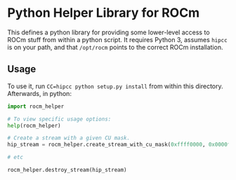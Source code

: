 Python Helper Library for ROCm
==============================

This defines a python library for providing some lower-level access to ROCm
stuff from within a python script. It requires Python 3, assumes `hipcc` is
on your path, and that `/opt/rocm` points to the correct ROCm installation.


Usage
-----

To use it, run `CC=hipcc python setup.py install` from within this directory.
Afterwards, in python:

```python
import rocm_helper

# To view specific usage options:
help(rocm_helper)

# Create a stream with a given CU mask.
hip_stream = rocm_helper.create_stream_with_cu_mask(0xffff0000, 0x0000ffff)

# etc

rocm_helper.destroy_stream(hip_stream)
```

